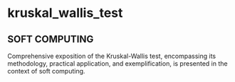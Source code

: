 # kruskal_wallis_test
## SOFT COMPUTING
Comprehensive exposition of the Kruskal-Wallis test, encompassing its methodology, practical application, and exemplification, is presented in the context of soft computing.
